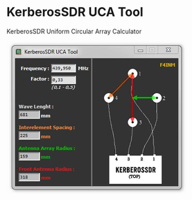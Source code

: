 # KerberosSDR UCA Tool
KerberosSDR Uniform Circular Array Calculator

![UCA_Tool](https://raw.githubusercontent.com/TenGbps/KerberosSDR_UCA_Tool/master/screenshot.JPG "KerberosSDR_UCA_Tool")
